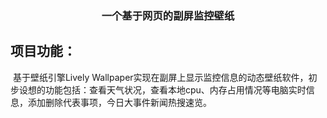 ### <div align="center">一个基于网页的副屏监控壁纸</div>

## 项目功能：

​	基于壁纸引擎Lively Wallpaper实现在副屏上显示监控信息的动态壁纸软件，初步设想的功能包括：查看天气状况，查看本地cpu、内存占用情况等电脑实时信息，添加删除代表事项，今日大事件新闻热搜速览。
